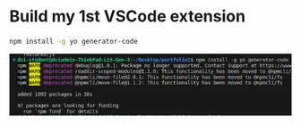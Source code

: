 # Build my 1st VSCode extension

```bash
npm install -g yo generator-code
```

![Alt text](image.png)

```bash

```
